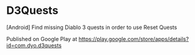 D3Quests
========

[Android] Find missing Diablo 3 quests in order to use Reset Quests

Published on Google Play at https://play.google.com/store/apps/details?id=com.dyo.d3quests
